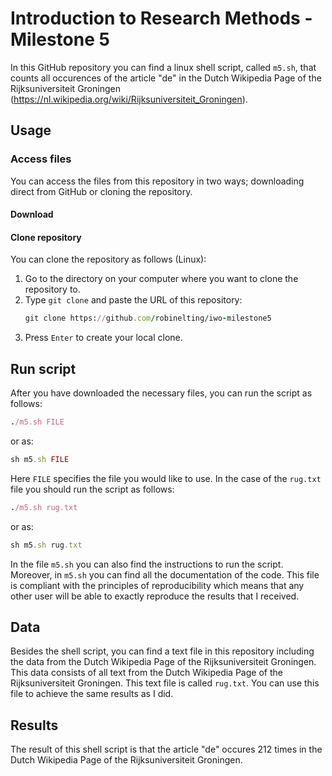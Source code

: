 # Introduction to Research Methods - Milestone 5

In this GitHub repository you can find a linux shell script, called `m5.sh`, that counts all occurences of the article "de" in the Dutch Wikipedia Page of the Rijksuniversiteit Groningen (https://nl.wikipedia.org/wiki/Rijksuniversiteit_Groningen).

## Usage
### Access files
You can access the files from this repository in two ways; downloading direct from GitHub or cloning the repository.

#### Download

#### Clone repository
You can clone the repository as follows (Linux):
1. Go to the directory on your computer where you want to clone the repository to.
2. Type ```git clone``` and paste the URL of this repository:
   ```ruby
   git clone https://github.com/robinelting/iwo-milestone5
   ```
3. Press `Enter` to create your local clone.

## Run script
After you have downloaded the necessary files, you can run the script as follows:
```ruby
./m5.sh FILE
```
or as:
```ruby
sh m5.sh FILE
```
Here `FILE` specifies the file you would like to use. In the case of the `rug.txt` file you should run the script as follows:
```ruby
./m5.sh rug.txt
```
or as:
```ruby
sh m5.sh rug.txt
```
In the file `m5.sh` you can also find the instructions to run the script. Moreover, in `m5.sh` you can find all the documentation of the code.
This file is compliant with the principles of reproducibility which means that any other user will be able to exactly reproduce the results that I received.

## Data
Besides the shell script, you can find a text file in this repository including the data from the Dutch Wikipedia Page of the Rijksuniversiteit Groningen. This data consists of all text from the Dutch Wikipedia Page of the Rijksuniversiteit Groningen. This text file is called `rug.txt`. You can use this file to achieve the same results as I did.

## Results
The result of this shell script is that the article "de" occures 212 times in the Dutch Wikipedia Page of the Rijksuniversiteit Groningen.
